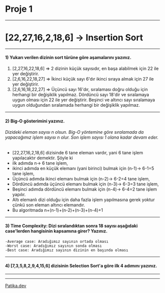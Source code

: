 # Proje 1
* * *

# [22,27,16,2,18,6] -> Insertion Sort
- - -
#### 1) Yukarı verilen dizinin sort türüne göre aşamalarını yazınız.

1. [2,27,16,22,18,6] => 2 dizinin küçük sayısıdır, en başa alabilmek için 22 ile yer değiştirir.
2. [2,6,16,22,18,27] => İkinci küçük sayı 6'dır ikinci sıraya almak için 27 ile yer değiştirir.
3. [2,6,16,18,22,27] => Üçüncü sayı 16'dır, sıralaması doğru olduğu için herhangi bir değişiklik yapılmaz. Dördüncü sayı 18'dir ve sıralamaya uygun olması için 22 ile yer değiştirir. Beşinci ve altıncı sayı sıralamaya uygun olduğundan sıralamada herhangi bir değişiklik yapılmaz.
- - - 
#### 2) Big-O gösterimini yazınız.
  ###### Dizideki eleman sayısı n olsun. Big-O yöntemine göre sıralamada da yapacağımız işlem sayısı n olur. Son işlem sayısı 1 olana kadar devam eder.
- [22,27,16,2,18,6] dizisinde 6 tane eleman vardır, yani 6 tane işlem yapılacaktır demektir.
  Şöyle ki 
- ilk adımda n-> 6 tane işlem,
- ikinci adımda en küçük elemanı (yani birinci) bulmak için (n-1)-> 6-1=5 tane işlem,
- Üçüncü adımda ikinci elemanı bulmak için (n-2)-> 6-2=4 tane işlem,
- Dördüncü adımda üçüncü elemanı bulmak için (n-3)-> 6-3=3 tane işlem,
- Beşinci adımda dördüncü elemanı bulmak için (n-4)-> 6-4=2 tane işlem yapılır.
- Altı elemanlı dizi olduğu için daha fazla işlem yapılmasına gerek yoktur çünkü son eleman altıncı elemandır. 
- Bu algoritmada n+(n-1)+(n-2)+(n-3)+(n-4)+1
- - -
#### 3) Time Complexity: Dizi sıralandıktan sonra 18 sayısı aşağıdaki case'lerden hangisinin kapsamına girer? Yazınız.

```
-Average case: Aradığımız sayının ortada olması
-Worst case: Aradığımız sayının sonda olması
-Best case: Aradığımız sayının dizinin en başında olması
```
- - -
#### 4) [7,3,5,8,2,9,4,15,6] dizisinin Selection Sort'a göre ilk 4 adımını yazınız.

- - -


* * *
[Patika.dev](https://www.patika.dev/tr)

